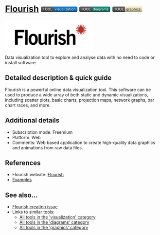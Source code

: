 # [Flourish](https://flourish.studio/)  [<img src="images/visualization.png" align="bottom">](https://github.com/e-CLOSE/Toolbox/issues?q=label%3A01_TOOL+label%3Avisualization) [<img src="images/diagrams.png" align="bottom">](https://github.com/e-CLOSE/Toolbox/issues?q=label%3A01_TOOL+label%3Adiagrams) [<img src="images/graphics.png" align="bottom">](https://github.com/e-CLOSE/Toolbox/issues?q=label%3A01_TOOL+label%3Agraphics)

![Flourish Logo](images/Flourish.png)

Data visualization tool to explore and analyse data with no need to code or install software.


## Detailed description & quick guide

Flourish is a powerful online data visualization tool. This software can be used to produce a wide array of both static and dynamic visualizations, including scatter plots, basic charts, projection maps, network graphs, bar chart races, and more.


## Additional details

- Subscription mode: Freemium
- Platform: Web
- Comments: Web based application to create high-quality data graphics and animations from raw data files.


## References

- Flourish website: [Flourish](https://flourish.studio/)
- [Examples](https://flourish.studio/examples/)


## See also...

- [Flourish creation issue](https://github.com/e-CLOSE/Toolbox/issues/138)
- Links to similar tools:
  - [All tools in the 'visualization' category](https://github.com/e-CLOSE/Toolbox/issues?q=label%3A01_TOOL+label%3Avisualization)
  - [All tools in the 'diagrams' category](https://github.com/e-CLOSE/Toolbox/issues?q=label%3A01_TOOL+label%3Adiagrams)
  - [All tools in the 'graphics' category](https://github.com/e-CLOSE/Toolbox/issues?q=label%3A01_TOOL+label%3Agraphics)
